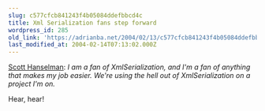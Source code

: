 ```yaml
---
slug: c577cfcb841243f4b05084ddefbbcd4c
title: Xml Serialization fans step forward
wordpress_id: 285
old_link: 'https://adrianba.net/2004/02/13/c577cfcb841243f4b05084ddefbbcd4c/'
last_modified_at: 2004-02-14T07:13:02.000Z
---
```


[
Scott Hanselman](http://www.hanselman.com/blog/PermaLink.aspx?guid=d46fb256-99ae-43dd-b846-7fb1d3b15317): _I am a fan of XmlSerialization, and I'm a
fan of anything that makes my job easier. We're using the hell out
of XmlSerialization on a project I'm on._

Hear, hear!
